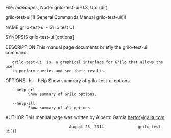 File: *manpages*,  Node: grilo-test-ui-0.3,  Up: (dir)

grilo-test-ui(1)            General Commands Manual           grilo-test-ui(1)



NAME
       grilo-test-ui - Grilo test UI

SYNOPSIS
       grilo-test-ui [options]

DESCRIPTION
       This manual page documents briefly the grilo-test-ui command.

       grilo-test-ui  is  a graphical interface for Grilo that allows the user
       to perform queries and see their results.

OPTIONS
       -h, --help
              Show summary of grilo-test-ui options.

       --help-grl
              Show summary of Grilo options.

       --help-all
              Show summary of all options.

AUTHOR
       This manual page was written by Alberto Garcia <berto@igalia.com>.



                                August 25, 2014               grilo-test-ui(1)
